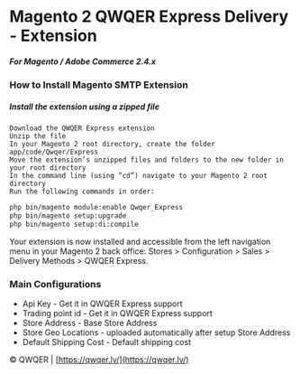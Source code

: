 
# Magento 2 QWQER Express Delivery - Extension

##### For Magento / Adobe Commerce 2.4.x

### How to Install Magento SMTP Extension

##### Install the extension using a zipped file

    Download the QWQER Express extension
    Unzip the file
    In your Magento 2 root directory, create the folder app/code/Qwqer/Express
    Move the extension’s unzipped files and folders to the new folder in your root directory
    In the command line (using “cd”) navigate to your Magento 2 root directory
    Run the following commands in order:

```sh
php bin/magento module:enable Qwqer_Express
php bin/magento setup:upgrade
php bin/magento setup:di:compile
```

Your extension is now installed and accessible from the left navigation menu in your Magento 2 back office: Stores > Configuration > Sales > Delivery Methods > QWQER Express.

### Main Configurations

* Api Key - Get it in QWQER Express support
* Trading point id - Get it in QWQER Express support 
* Store Address - Base Store Address
* Store Geo Locations - uploaded automatically after setup Store Address
* Default Shipping Cost - Default shipping cost

© QWQER | [https://qwqer.lv/](https://qwqer.lv/)
